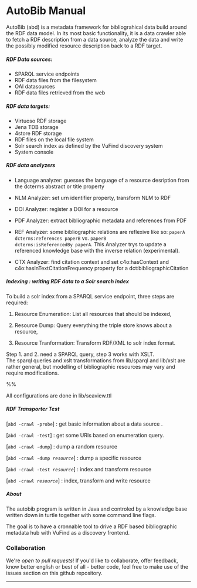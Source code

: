

  AutoBib Manual
=====================

  AutoBib (abd) is a metadata framework for bibliograhical data build around 
  the RDF data model. 
  In its most basic functionality, it is a data crawler able to fetch a
  RDF description from a data source, analyze the data and write the
  possibly modified resource description back to a RDF target.

##### RDF Data sources:
  
  - SPARQL service endpoints
  - RDF data files from the filesystem
  - OAI datasources
  - RDF data files retrieved from the web

##### RDF data targets:

  - Virtuoso RDF storage
  - Jena TDB storage
  - 4store RDF storage
  - RDF files on the local file system
  - Solr search index as defined by the VuFind discovery system
  - System console

##### RDF data analyzers

  - Language analyzer: guesses the language of a resource desription
    from the dcterms abstract or title property
  - NLM Analyzer: set urn identifier property, transform NLM to RDF 
  - DOI Analyzer: register a DOI for a resource
  - PDF Analyzer: extract bibliographic metadata and references from PDF

  - REF Analyzer: some bibliographic relations are reflexive like so:
    <code>paperA dcterms:references paperB</code> vs. 
    <code>paperB dcterms:isReferencedBy paperA</code>. 
    This Analyzer trys to update a referenced knowledge base with the inverse 
    relation (experimental).

  - CTX Analyzer: find citation context and set c4o:hasContext and 
    c4o:hasInTextCitationFrequency property for a dct:bibliographicCitation

##### Indexing : writing RDF data to a Solr search index

  To build a solr index from a SPARQL service endpoint,
  three steps are required:

  1. Resource Enumeration: List all resources that should be indexed,

  2. Resource Dump: Query everything the triple store knows about a resource,

  3. Resource Tranformation: Transform RDF/XML to solr index format.


Step 1. and 2. need a SPARQL query, step 3 works with XSLT. <br/>
  The sparql queries and xslt transformations from lib/sparql and lib/xslt
  are rather general, but modelling of bibliographic resources may vary and 
  require modifications.  

%% <!-- See http://journal.code4lib.org/articles/8526 -->

  All configurations are done in lib/seaview.ttl

##### RDF Transporter Test

  [<code>abd -crawl -probe</code>] : get basic information about a data source .

  [<code>abd -crawl -test</code>] : get some URIs based on enumeration query.

  [<code>abd -crawl -dump</code>] : dump a random resource

  [<code>abd -crawl -dump *resource*</code>] : dump a specific resource

  [<code>abd -crawl -test *resource*</code>] : index and transform resource

  [<code>abd -crawl *resource*</code>] : index, transform and write resource

##### About

  The autobib program is written in Java and controled by a 
  knowledge base written down in turtle together with some 
  command line flags.

  The goal is to have a cronnable tool to drive a RDF based 
  bibliographic metadata hub with VuFind as a discovery frontend.


### Collaboration

  We're *open to pull requests*! If you'd like to collaborate, 
  offer feedback, know better english or best of all - better code, 
  feel free to make use of the issues section on this github repository.

____________________________________________________________________________
